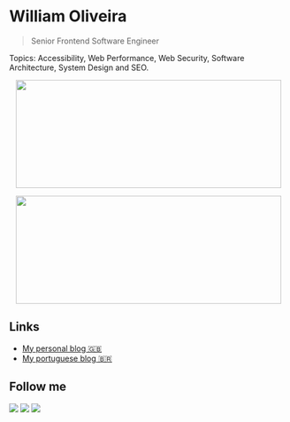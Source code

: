 # William Oliveira

> Senior Frontend Software Engineer

Topics: Accessibility, Web Performance, Web Security, Software Architecture, System Design and SEO.

<p align="center">
  <img width="480px" height="195px" src="https://github-readme-stats.vercel.app/api?username=woliveiras&show_icons=true" />  
<p/>

<p align="center">
  <img width="480px" height="195px" src="https://github-readme-stats.vercel.app/api/top-langs/?username=woliveiras&hide=html&layout=compact&theme=buefy" />
<p/>

## Links

- [My personal blog 🇬🇧](http://woliveiras.com)
- [My portuguese blog 🇧🇷](http://woliveiras.com.br)

## Follow me 

<a href="https://www.linkedin.com/in/william-oliveira/" target="_blank"><img src="https://img.shields.io/badge/-LinkedIn-%230077B5?style=for-the-badge&logo=linkedin&logoColor=white" target="_blank"></a>
<a href="https://www.linkedin.com/in/william-oliveira/" target="_blank"><img src="https://img.shields.io/badge/-Twitter-%230077B5?style=for-the-badge&logo=twitter&logoColor=white&color=1d9bf0" target="_blank"></a> 
<a rel="me" href="https://mstdn.social/@1ilhas" target="_blank"><img src="https://img.shields.io/badge/-Mastodon-%230077B5?style=for-the-badge&logo=mastodon&logoColor=white&color=1d9bf0" target="_blank"></a> 

<!-- 

## Depoimentos 💓

### O que dizer desse cara que eu mal conheço e já admiro pacas?

Um cara bacana, compromissado, consciente, tem gatos fofos, mora na ZS, tudo de bom.

> Não precisa aceitar esse PR hahahah

[@Ju Amoasei](https://github.com/JulianaAmoasei)

-->
